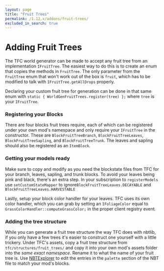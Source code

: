 ```yaml
---
layout: page
title: "Fruit Trees"
permalink: /1.12.x/addons/fruit-trees/
excluded_in_search: true
---
```


# Adding Fruit Trees

The TFC world generator can be made to accept any fruit tree from an implementation `IFruitTree`. The easiest way to do this is to create an enum that copies the methods in `FruitTree`. The only parameter from the `FruitTree` enum that won't work out of the box is `fruit`, which has to be modified to talk with `IFruitTree.getAllDrops` properly.

Declaring your custom fruit tree for generation can be done in that same enum with `static { WorldGenFruitTrees.register(tree) };` where `tree` is your `IFruitTree`.

### Registering your Blocks

There are four blocks fruit trees require, each of which can be registered under your own mod's namespace and only require your `IFruitTree` in the constructor. These are `BlockFruitTreeBranch`, `BlockFruitTreeLeaves`, `BlockFruitTreeSapling`, and `BlockFruitTreeTrunk`. The leaves and sapling should also be registered as an `ItemBlock`.

### Getting your models ready

Make sure to copy and modify as you need the blockstate files from TFC for your branch, leaves, sapling, and trunk blocks. To avoid your leaves being pink and black, there's an extra step. In your subscription to `registerModels` use `setCustomStateMapper` to ignore`BlockFruitTreeLeaves.DECAYABLE` and `BlockFruitTreeLeaves.HARVESTABLE`


Lastly, setup your block color handler for your leaves. TFC uses its own color handler, which you can grab by setting an `IFoliageColor` equal to `GrassColorHandler::computeGrassColor;` in the proper client registry event.

### Adding the tree structure

While you can generate a fruit tree structure the way TFC does with nbtlib, if you only have a few trees it's easier to construct one yourself with a little trickery. Under TFC's assets, copy a fruit tree structure from `tfc/structures/fruit_trees/` and copy it into your own mod's assets folder into the *same exact namespace*. Rename it to what the name of your fruit tree is. Use [NBTExplorer](https://github.com/jaquadro/NBTExplorer/releases) to edit the entries in the `palette` section of the NBT file to match your mod's blocks.
